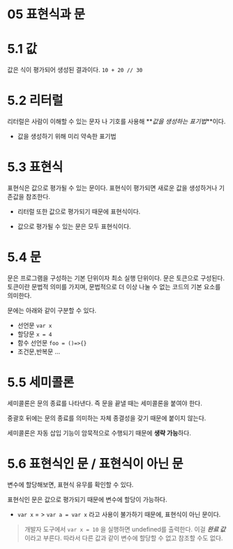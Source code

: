 # 05 표현식과 문

# 5.1 값

값은 식이 평가되어 생성된 결과이다.
`10 + 20 // 30`

# 5.2 리터럴

리터럴은 사람이 이해할 수 있는 문자 나 기호를 사용해 **_값을 생성하는 표기법_**이다.

- 값을 생성하기 위해 미리 약속한 표기법

# 5.3 표현식

표현식은 값으로 평가될 수 있는 문이다. 표현식이 평가되면 새로운 값을 생성하거나 기존값을 참조한다.

- 리터럴 또한 값으로 평가되기 때문에 표현식이다.

- 값으로 평가될 수 있는 문은 모두 표현식이다.

# 5.4 문

문은 프로그램을 구성하는 기본 단위이자 최소 실행 단위이다.
문은 토큰으로 구성된다.
토큰이란 문법적 의미를 가지며, 문법적으로 더 이상 나눌 수 없는 코드의 기본 요소를 의미한다.

문에는 아래와 같이 구분할 수 있다.

- 선언문 `var x`
- 할당문 `x = 4`
- 함수 선언문 `foo = ()=>{}`
- 조건문,반복문 ...

# 5.5 세미콜론

세미콜론은 문의 종료를 나타낸다.
즉 문을 끝낼 때는 세미콜론을 붙여야 한다.

중괄호 뒤에는 문의 종료를 의미하는 자체 종결성을 갖기 때문에 붙이지 않는다.

세미콜론은 자동 삽입 기능이 암묵적으로 수행되기 때문에 **생략 가능**하다. 

# 5.6 표현식인 문 / 표현식이 아닌 문

변수에 할당해보면, 표현식 유무를 확인할 수 있다.

표현식인 문은 값으로 평가되기 때문에 변수에 할당이 가능하다.

- `var x` = > `var a = var x` 라고 사용이 불가하기 때문에, 표현식이 아닌 문이다. 

> 개발자 도구에서 `var x = 10` 을 실행하면 undefined를 출력한다. 
이걸 ***완료 값***이라고 부른다. 따라서 다른 값과 같이 변수에 할당할 수 없고 참조할 수도 없다. 